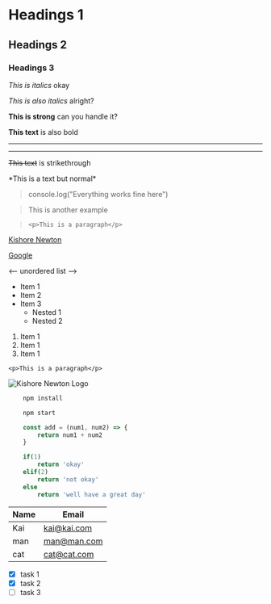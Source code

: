 <!-- Headings -->
# Headings 1
## Headings 2
### Headings 3

<!-- Italics -->    
*This is italics* okay

_This is also italics_ alright?

<!-- Strong -->
**This is strong** can you handle it?

__This text__ is also bold

<!-- Horizontal Rule -->
---
___

<!-- Strikethrough -->
~~This text~~ is strikethrough

<!-- Excape rule -->

\*This is a text but normal\*

<!-- Blockquote -->

>console.log("Everything works fine here")

>This is another example

>`<p>This is a paragraph</p>`

<!-- Links -->
[Kishore Newton](https://www.kishorenewton.com)

[Google](https://www.google.com "DuckDuckGo")

<-- unordered list -->

* Item 1
* Item 2
* Item 3
    * Nested 1
    * Nested 2

<!-- Ordered List -->
1. Item 1
1. Item 1
1. Item 1

<!-- Inline code block -->

`<p>This is a paragraph</p>`

<!-- Images -->

![Kishore Newton Logo](https://blog.kishorenewton.com/images/logo.png)

<!-- Github Markdown -->

<!-- Code Blocks -->

```bash
    npm install

    npm start
```

```javascript
    const add = (num1, num2) => {
        return num1 + num2
    }
```

```python
    if(1)
        return 'okay'
    elif(2)
        return 'not okay'
    else
        return 'well have a great day'
```

<!-- Tables -->
| Name |    Email      |
| ---- | ------------- |
| Kai  | kai@kai.com   |
| man  | man@man.com   |
| cat  | cat@cat.com   |

<!-- Task List -->
* [x] task 1
* [x] task 2
* [ ] task 3